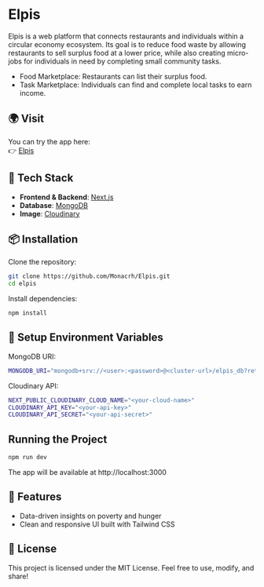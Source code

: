# Elpis

Elpis is a web platform that connects restaurants and individuals within a circular economy ecosystem. Its goal is to reduce food waste by allowing restaurants to sell surplus food at a lower price, while also creating micro-jobs for individuals in need by completing small community tasks.

- Food Marketplace: Restaurants can list their surplus food.
- Task Marketplace: Individuals can find and complete local tasks to earn income.

## 🌍 Visit
You can try the app here:  
👉 [Elpis](https://elpis-nine.vercel.app/)

## 🚀 Tech Stack
- **Frontend & Backend**: [Next.js](https://nextjs.org/)
- **Database**: [MongoDB](https://www.mongodb.com/)
- **Image**: [Cloudinary](https://cloudinary.com/)

## 📦 Installation
Clone the repository:

```bash
git clone https://github.com/Monacrh/Elpis.git
cd elpis
```

Install dependencies:
```bash
npm install
```

## 🔑 Setup Environment Variables

MongoDB URI:
```bash
MONGODB_URI="mongodb+srv://<user>:<password>@<cluster-url>/elpis_db?retryWrites=true&w=majority"
```
Cloudinary API:
```bash
NEXT_PUBLIC_CLOUDINARY_CLOUD_NAME="<your-cloud-name>"
CLOUDINARY_API_KEY="<your-api-key>"
CLOUDINARY_API_SECRET="<your-api-secret>"
```

## Running the Project
```bash
npm run dev
```
The app will be available at http://localhost:3000

## 📖 Features
- Data-driven insights on poverty and hunger
- Clean and responsive UI built with Tailwind CSS

## 📜 License
This project is licensed under the MIT License.
Feel free to use, modify, and share!
